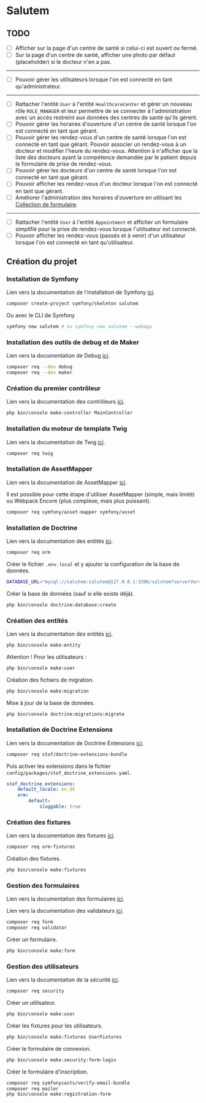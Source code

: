 # Salutem

## TODO

- [ ] Afficher sur la page d'un centre de santé si celui-ci est ouvert ou fermé.
- [ ] Sur la page d'un centre de santé, afficher une photo par défaut (placeholder) si le docteur n'en a pas.
___
- [ ] Pouvoir gérer les utilisateurs lorsque l'on est connecté en tant qu'administrateur.
___
- [ ] Rattacher l'entité `User` à l'entité `HealthcareCenter` et gérer un nouveau rôle `ROLE_MANAGER` et leur permettre de se connecter à l'administration avec un accès restreint aux données des centres de santé qu'ils gèrent.
- [ ] Pouvoir gérer les horaires d'ouverture d'un centre de santé lorsque l'on est connecté en tant que gérant.
- [ ] Pouvoir gérer les rendez-vous d'un centre de santé lorsque l'on est connecté en tant que gérant.
Pouvoir associer un rendez-vous à un docteur et modifier l'heure du rendez-vous. Attention à n'afficher
que la liste des docteurs ayant la compétence demandée par le patient depuis le formulaire de prise de rendez-vous.
- [ ] Pouvoir gérer les docteurs d'un centre de santé lorsque l'on est connecté en tant que gérant.
- [ ] Pouvoir afficher les rendez-vous d'un docteur lorsque l'on est connecté en tant que gérant.
- [ ] Améliorer l'administration des horaires d'ouverture en utilisant les [Collection de formulaire](https://symfony.com/doc/current/form/form_collections.html).
___
- [ ] Rattacher l'entité `User` à l'entité `Appointment` et afficher un formulaire simplifié pour la prise de rendez-vous lorsque l'utilisateur est connecté.
- [ ] Pouvoir afficher les rendez-vous (passés et à venir) d'un utilisateur lorsque l'on est connecté en tant qu'utilisateur.

## Création du projet

### Installation de Symfony

Lien vers la documentation de l'installation de Symfony
[ici](https://symfony.com/doc/current/setup.html).

```bash
composer create-project symfony/skeleton salutem
```

Ou avec le CLI de Symfony

```bash
symfony new salutem # ou symfony new salutem --webapp
```

### Installation des outils de debug et de Maker

Lien vers la documentation de Debug
[ici](https://symfony.com/doc/current/components/var_dumper.html).

```bash
composer req --dev debug
composer req --dev maker
```

### Création du premier contrôleur

Lien vers la documentation des contrôleurs
[ici](https://symfony.com/doc/current/controller.html).

```bash
php bin/console make:controller MainController
```

### Installation du moteur de template Twig

Lien vers la documentation de Twig
[ici](https://symfony.com/doc/current/templates.html).

```bash
composer req twig
```

### Installation de AssetMapper

Lien vers la documentation de AssetMapper
[ici](https://symfony.com/doc/current/frontend/asset_mapper.html).

Il est possible pour cette étape d'utiliser
AssetMapper (simple, mais limité) ou
Webpack Encore (plus complexe, mais plus puissant).

```bash
composer req symfony/asset-mapper symfony/asset
```

### Installation de Doctrine

Lien vers la documentation des entités
[ici](https://symfony.com/doc/current/doctrine.html).

```bash
composer req orm
```

Créer le fichier `.env.local` et y ajouter la configuration de la base de données.

```bash
DATABASE_URL="mysql://salutem:salutem@127.0.0.1:3306/salutem?serverVersion=5.7&charset=utf8mb4"
```

Créer la base de données (sauf si elle existe déjà).

```bash
php bin/console doctrine:database:create
```

### Création des entités

Lien vers la documentation des entités
[ici](https://symfony.com/doc/current/doctrine.html).

```bash
php bin/console make:entity
```

Attention ! Pour les utilisateurs :

```bash
php bin/console make:user
```

Création des fichiers de migration.

```bash
php bin/console make:migration
```

Mise à jour de la base de données.

```bash
php bin/console doctrine:migrations:migrate
```

### Installation de Doctrine Extensions

Lien vers la documentation de Doctrine Extensions
[ici](https://symfony.com/bundles/StofDoctrineExtensionsBundle/current/index.html).

```bash
composer req stof/doctrine-extensions-bundle
```

Puis activer les extensions dans le fichier `config/packages/stof_doctrine_extensions.yaml`.

```yaml
stof_doctrine_extensions:
    default_locale: en_US
    orm:
        default:
            sluggable: true
```

### Création des fixtures

Lien vers la documentation des fixtures
[ici](https://symfony.com/doc/current/bundles/DoctrineFixturesBundle/index.html).

```bash
composer req orm-fixtures
```

Création des fixtures.

```bash
php bin/console make:fixtures
```

### Gestion des formulaires

Lien vers la documentation des formulaires
[ici](https://symfony.com/doc/current/forms.html).

Lien vers la documentation des validateurs
[ici](https://symfony.com/doc/current/validation.html).

```bash
composer req form
composer req validator
```

Créer un formulaire.

```bash
php bin/console make:form
```

### Gestion des utilisateurs

Lien vers la documentation de la sécurité
[ici](https://symfony.com/doc/current/security.html).

```bash
composer req security
```

Créer un utilisateur.

```bash
php bin/console make:user
```

Créer les fixtures pour les utilisateurs.

```bash
php bin/console make:fixtures UserFixtures
```

Créer le formulaire de connexion.

```bash
php bin/console make:security:form-login
```

Créer le formulaire d'inscription.

```bash
composer req symfonycasts/verify-email-bundle
composer req mailer
php bin/console make:registration-form
```

